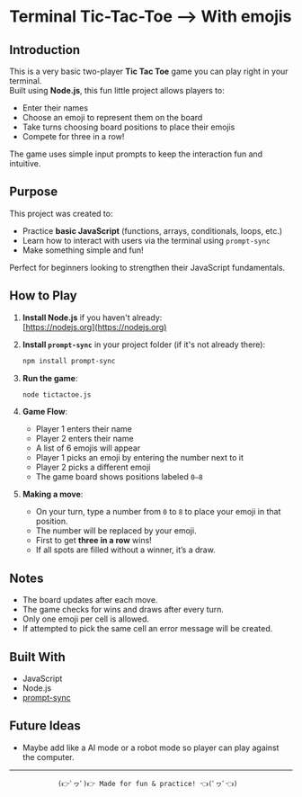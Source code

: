 
# Terminal Tic-Tac-Toe --> With emojis

## Introduction

This is a very basic two-player **Tic Tac Toe** game you can play right in your terminal.  
Built using **Node.js**, this fun little project allows players to:

- Enter their names
- Choose an emoji to represent them on the board
- Take turns choosing board positions to place their emojis
- Compete for three in a row!

The game uses simple input prompts to keep the interaction fun and intuitive.

## Purpose

This project was created to:

- Practice **basic JavaScript** (functions, arrays, conditionals, loops, etc.)
- Learn how to interact with users via the terminal using `prompt-sync`
- Make something simple and fun!

Perfect for beginners looking to strengthen their JavaScript fundamentals.

## How to Play

1. **Install Node.js** if you haven't already:  
   [https://nodejs.org](https://nodejs.org)

2. **Install `prompt-sync`** in your project folder (if it's not already there):

   ```bash
   npm install prompt-sync
   ```

3. **Run the game**:

   ```bash
   node tictactoe.js
   ```

4. **Game Flow**:
   - Player 1 enters their name
   - Player 2 enters their name
   - A list of 6 emojis will appear
   - Player 1 picks an emoji by entering the number next to it
   - Player 2 picks a different emoji
   - The game board shows positions labeled `0–8`

5. **Making a move**:
   - On your turn, type a number from `0` to `8` to place your emoji in that position.
   - The number will be replaced by your emoji.
   - First to get **three in a row** wins!
   - If all spots are filled without a winner, it’s a draw.

## Notes

- The board updates after each move.
- The game checks for wins and draws after every turn.
- Only one emoji per cell is allowed.
- If attempted to pick the same cell an error message will be created. 

## Built With

- JavaScript
- Node.js
- [prompt-sync](https://www.npmjs.com/package/prompt-sync)

## Future Ideas
- Maybe add like a AI mode or a robot mode so player can play against the computer. 

---
                (👉ﾟヮﾟ)👉 Made for fun & practice! 👈(ﾟヮﾟ👈)
